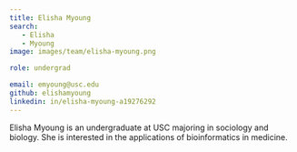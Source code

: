 ```yaml
---
title: Elisha Myoung
search:
   - Elisha
   - Myoung
image: images/team/elisha-myoung.png

role: undergrad

email: emyoung@usc.edu
github: elishamyoung
linkedin: in/elisha-myoung-a19276292
---
```

Elisha Myoung is an undergraduate at USC majoring in sociology and biology. She is interested in the applications of bioinformatics in medicine.

